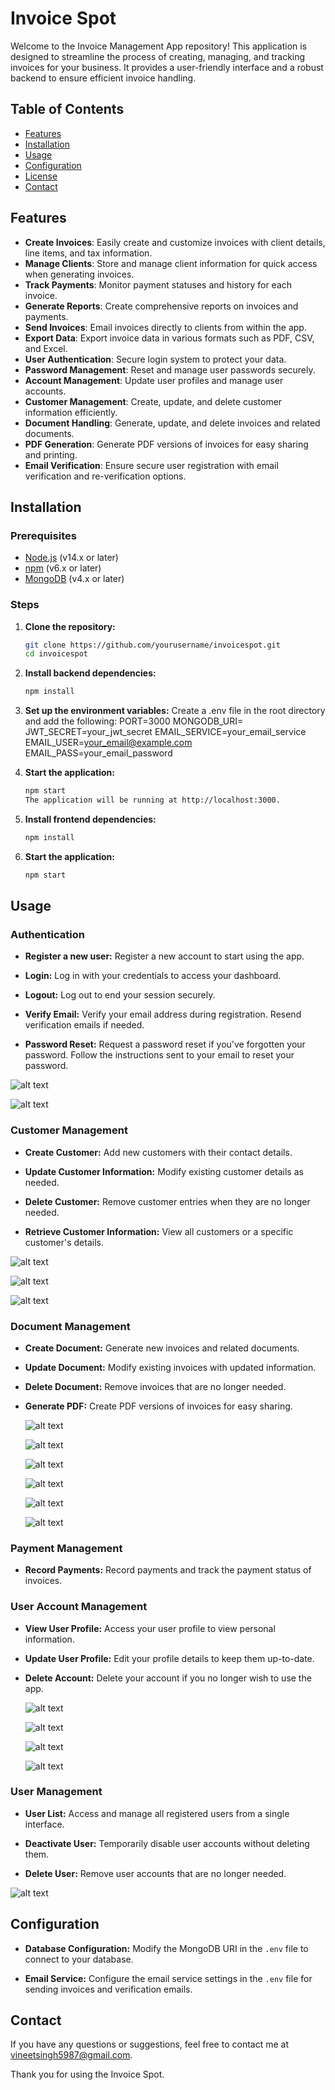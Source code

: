 # Invoice Spot

Welcome to the Invoice Management App repository! This application is designed to streamline the process of creating, managing, and tracking invoices for your business. It provides a user-friendly interface and a robust backend to ensure efficient invoice handling.

## Table of Contents

- [Features](#features)
- [Installation](#installation)
- [Usage](#usage)
- [Configuration](#configuration)
- [License](#license)
- [Contact](#contact)

## Features

- **Create Invoices**: Easily create and customize invoices with client details, line items, and tax information.
- **Manage Clients**: Store and manage client information for quick access when generating invoices.
- **Track Payments**: Monitor payment statuses and history for each invoice.
- **Generate Reports**: Create comprehensive reports on invoices and payments.
- **Send Invoices**: Email invoices directly to clients from within the app.
- **Export Data**: Export invoice data in various formats such as PDF, CSV, and Excel.
- **User Authentication**: Secure login system to protect your data.
- **Password Management**: Reset and manage user passwords securely.
- **Account Management**: Update user profiles and manage user accounts.
- **Customer Management**: Create, update, and delete customer information efficiently.
- **Document Handling**: Generate, update, and delete invoices and related documents.
- **PDF Generation**: Generate PDF versions of invoices for easy sharing and printing.
- **Email Verification**: Ensure secure user registration with email verification and re-verification options.

## Installation

### Prerequisites

- [Node.js](https://nodejs.org/) (v14.x or later)
- [npm](https://www.npmjs.com/) (v6.x or later)
- [MongoDB](https://www.mongodb.com/) (v4.x or later)

### Steps

1. **Clone the repository:**
   ```bash
   git clone https://github.com/yourusername/invoicespot.git
   cd invoicespot
   ```

2. **Install backend dependencies:**
   ```bash
   npm install
   ```
3. **Set up the environment variables:**
   Create a .env file in the root directory and add the following:
   PORT=3000
   MONGODB_URI=
   JWT_SECRET=your_jwt_secret
   EMAIL_SERVICE=your_email_service
   EMAIL_USER=your_email@example.com
   EMAIL_PASS=your_email_password

5. **Start the application:**
   ```bash
   npm start
   The application will be running at http://localhost:3000.
   ```

6. **Install frontend dependencies:**
   ```bash
   npm install
   ```

7. **Start the application:**
   ```bash
   npm start
   ```

## Usage

### Authentication

- **Register a new user:**
  Register a new account to start using the app.

- **Login:**
  Log in with your credentials to access your dashboard.

- **Logout:**
  Log out to end your session securely.

- **Verify Email:**
  Verify your email address during registration.
  Resend verification emails if needed.

- **Password Reset:**
  Request a password reset if you've forgotten your password.
  Follow the instructions sent to your email to reset your password.

![alt text](https://github.com/Vineet829/invoicespot/blob/main/invoice-spot/images/invoice1.png)

![alt text](https://github.com/Vineet829/invoicespot/blob/main/invoice-spot/images/invoice2.png)


### Customer Management

- **Create Customer:**
  Add new customers with their contact details.

- **Update Customer Information:**
  Modify existing customer details as needed.

- **Delete Customer:**
  Remove customer entries when they are no longer needed.

- **Retrieve Customer Information:**
  View all customers or a specific customer's details.

![alt text](https://github.com/Vineet829/invoicespot/blob/main/invoice-spot/images/invoice10.png)

![alt text](https://github.com/Vineet829/invoicespot/blob/main/invoice-spot/images/invoice15.png)

![alt text](https://github.com/Vineet829/invoicespot/blob/main/invoice-spot/images/invoice16.png)


### Document Management

- **Create Document:**
  Generate new invoices and related documents.

- **Update Document:**
  Modify existing invoices with updated information.

- **Delete Document:**
  Remove invoices that are no longer needed.

- **Generate PDF:**
  Create PDF versions of invoices for easy sharing.

  ![alt text](https://github.com/Vineet829/invoicespot/blob/main/invoice-spot/images/invoice6.png)

  ![alt text](https://github.com/Vineet829/invoicespot/blob/main/invoice-spot/images/invoice7.png)

  ![alt text](https://github.com/Vineet829/invoicespot/blob/main/invoice-spot/images/invoice8.png)

  ![alt text](https://github.com/Vineet829/invoicespot/blob/main/invoice-spot/images/invoice9.png)

  ![alt text](https://github.com/Vineet829/invoicespot/blob/main/invoice-spot/images/invoice12.png)

  ![alt text](https://github.com/Vineet829/invoicespot/blob/main/invoice-spot/images/invoice13.png)


### Payment Management

- **Record Payments:**
  Record payments and track the payment status of invoices.

### User Account Management

- **View User Profile:**
  Access your user profile to view personal information.

- **Update User Profile:**
  Edit your profile details to keep them up-to-date.

- **Delete Account:**
  Delete your account if you no longer wish to use the app.

  ![alt text](https://github.com/Vineet829/invoicespot/blob/main/invoice-spot/images/invoice3.png)

  ![alt text](https://github.com/Vineet829/invoicespot/blob/main/invoice-spot/images/invoice4.png)

  ![alt text](https://github.com/Vineet829/invoicespot/blob/main/invoice-spot/images/invoice5.png)

  ![alt text](https://github.com/Vineet829/invoicespot/blob/main/invoice-spot/images/invoice1.png)


### User Management

- **User List:**
  Access and manage all registered users from a single interface.

- **Deactivate User:**
  Temporarily disable user accounts without deleting them.

- **Delete User:**
  Remove user accounts that are no longer needed.

![alt text](https://github.com/Vineet829/invoicespot/blob/main/invoice-spot/images/invoice11.png)


## Configuration

- **Database Configuration:**
  Modify the MongoDB URI in the `.env` file to connect to your database.

- **Email Service:**
  Configure the email service settings in the `.env` file for sending invoices and verification emails.



## Contact

If you have any questions or suggestions, feel free to contact me at vineetsingh5987@gmail.com.

Thank you for using the Invoice Spot.


   
